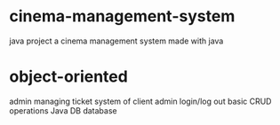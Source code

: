 # cinema-management-system
java project
a cinema management system made with java
# object-oriented
admin managing ticket system of client
admin login/log out
basic CRUD operations 
Java DB database
